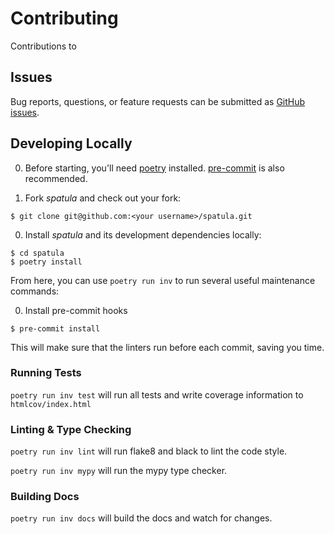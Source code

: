 # Contributing

Contributions to 

## Issues

Bug reports, questions, or feature requests can be submitted as [GitHub issues](https://github.com/jamesturk/spatula/issues).

## Developing Locally

0. Before starting, you'll need [poetry](https://python-poetry.org/docs/#installation) installed.
  [pre-commit](https://pre-commit.com/#install) is also recommended.

0. Fork *spatula* and check out your fork:
  ``` console
  $ git clone git@github.com:<your username>/spatula.git
  ```

0. Install *spatula* and its development dependencies locally:
  ```
  $ cd spatula
  $ poetry install
  ```
  From here, you can use `poetry run inv` to run several useful maintenance commands:

0. Install pre-commit hooks
  ```
  $ pre-commit install
  ```
  This will make sure that the linters run before each commit, saving you time.

### Running Tests

`poetry run inv test` will run all tests and write coverage information to `htmlcov/index.html`

### Linting & Type Checking

`poetry run inv lint` will run flake8 and black to lint the code style.

`poetry run inv mypy` will run the mypy type checker.

### Building Docs

`poetry run inv docs` will build the docs and watch for changes.
